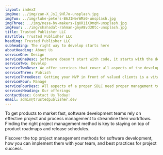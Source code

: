 ```yaml
---
layout: index2
imgOne: ../img/zan-X_JsI_9Hl7o-unsplash.jpg
imgTwo: ../img/luke-peters-B6JINerWMz0-unsplash.jpg
imgThree: ../img/nesa-by-makers-IgUR1iX0mqM-unsplash.jpg
imgFour: ../img/shahadat-rahman-gnyA8vd3Otc-unsplash.jpg
title: Trusted Publisher LLC
navTitle: Trusted Publisher LLC
heading: Trusted Publisher LLC
subheading: The right way to develop starts here
aboutHeading: About Us
serviceOne: Design
serviceOneDesc: Software doesn't start with code, it starts with the design.  We can help your team design the best possible software from the ground up by utilizing our years of experience in software and architectural design.
serviceTwo: Develop
serviceTwoDesc: We offer services that cover all aspects of the development process including implementation, software testing, documentation, and more.
serviceThree: Publish
serviceThreeDesc: Getting your MVP in front of valued clients is a vital step in the success of a project.  Publishing the right way can be hard, but we are here to help.
serviceFour: Manage
serviceFourDesc: All aspects of a proper SDLC need proper management to run smoothly.  Management doesn't start an end with a "manager" -- we boost your management capabilities using business process and data modelling.
servicesHeading: Our offerings
contactDesc: Contact Us Today!
email: admin@trustedpublisher.dev
---
```


To get products to market fast, software development teams rely on effective project and process management to streamline their workflows. Finding the right project management method is key to staying on top of product roadmaps and release schedules.

Fiscover the top project management methods for software development, how you can implement them with your team, and best practices for project success.